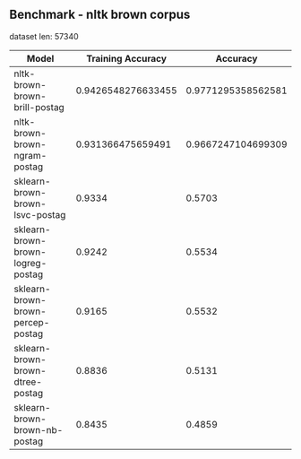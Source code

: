 

## Benchmark - nltk brown corpus

dataset len: 57340


| Model | Training Accuracy | Accuracy 	|
|-------|----------|----------|
| nltk-brown-brown-brill-postag | 0.9426548276633455  | 0.9771295358562581 |
| nltk-brown-brown-ngram-postag | 0.931366475659491  | 0.9667247104699309 |
| sklearn-brown-brown-lsvc-postag | 0.9334  | 0.5703 |
| sklearn-brown-brown-logreg-postag | 0.9242  | 0.5534 |
| sklearn-brown-brown-percep-postag | 0.9165  | 0.5532 |
| sklearn-brown-brown-dtree-postag | 0.8836  | 0.5131 |
| sklearn-brown-brown-nb-postag | 0.8435  | 0.4859 |